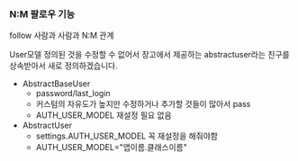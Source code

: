 ### N:M 팔로우 기능

follow 사람과 사람과 N:M 관계

User모델 정의된 것을 수정할 수 없어서
장고에서 제공하는 abstractuser라는 친구를 상속받아서 새로 정의하겠습니다. 

- AbstractBaseUser
  - password/last_login
  - 커스텀의 자유도가 높지만 수정하거나 추가할 것들이 많아서 pass
  - AUTH_USER_MODEL 재설정 필요 없음
- AbstractUser
  - settings.AUTH_USER_MODEL 꼭 재설정을 해줘야함
  - AUTH_USER_MODEL="앱이름.클래스이름"